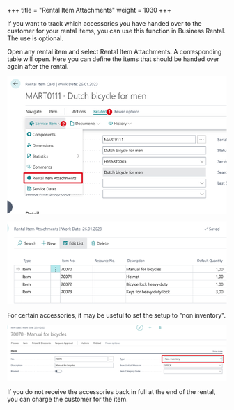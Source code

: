 +++
title = "Rental Item Attachments"
weight = 1030
+++

If you want to track which accessories you have handed over to the customer for your rental items, you can use this function in Business Rental. The use is optional.

Open any rental item and select Rental Item Attachments. A corresponding table will open. Here you can define the items that should be handed over again after the rental.

![Rental Item Attachments](/images/attachment_en.jpg)

![Rental Item Attachments](/images/attachment_en2.jpg)

For certain accessories, it may be useful to set the setup to "non inventory".

![Rental Item Attachments](/images/attachment_en3.jpg)

If you do not receive the accessories back in full at the end of the rental, you can charge the customer for the item.